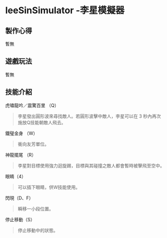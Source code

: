 leeSinSimulator -李星模擬器
=
製作心得
-
暫無

遊戲玩法
-
暫無

技能介紹
-
虎嘯龍吟／震驚百里 （Q）
> 李星發出圓形波來尋找敵人。若圓形波擊中敵人，李星可以在 3 秒內再次施放Q技能朝敵人飛去。

鐵璧金身 （W）
> 衝向友芳單位。

神龍擺尾 （R）
> 李星對目標使用強力迴旋踢，目標與其碰撞之敵人都會暫時被擊飛至空中。

眼睛（4）
> 可以插下眼睛，供W技能使用。

閃現（D、F）
> 瞬移一小段位置。

停止移動（S）
> 停止移動中的狀態。
